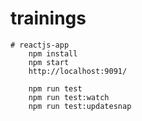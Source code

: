 # trainings
	# reactjs-app
		npm install
		npm start
		http://localhost:9091/
		
		npm run test
		npm run test:watch
		npm run test:updatesnap
